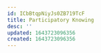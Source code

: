 ```yaml
---
id: ICbBtqpNiyJs0ZB719TcF
title: Participatory Knowing
desc: ''
updated: 1643723096356
created: 1643723096356
---
```


